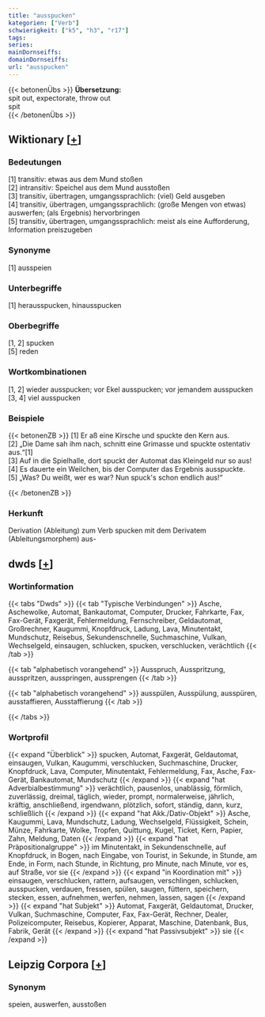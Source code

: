 ```yaml
---
title: "ausspucken"
kategorien: ["Verb"]
schwierigkeit: ["k5", "h3", "r17"]
tags:
series:
mainDornseiffs:
domainDornseiffs:
url: "ausspucken"
---
```


{{< betonenÜbs >}}
**Übersetzung:**  
spit out, expectorate, throw out  
spit  
{{< /betonenÜbs >}}

## Wiktionary [[+](https://de.wiktionary.org/wiki/ausspucken)]

### Bedeutungen
[1] transitiv: etwas aus dem Mund stoßen  
[2] intransitiv: Speichel aus dem Mund ausstoßen  
[3] transitiv, übertragen, umgangssprachlich: (viel) Geld ausgeben  
[4] transitiv, übertragen, umgangssprachlich: (große Mengen von etwas) auswerfen; (als Ergebnis) hervorbringen  
[5] transitiv, übertragen, umgangssprachlich: meist als eine Aufforderung, Information preiszugeben  

### Synonyme
[1] ausspeien  

### Unterbegriffe
[1] herausspucken, hinausspucken  

### Oberbegriffe
[1, 2] spucken  
[5] reden  

### Wortkombinationen
[1, 2] wieder ausspucken; vor Ekel ausspucken; vor jemandem ausspucken  
[3, 4] viel ausspucken  

### Beispiele
{{< betonenZB >}}
[1] Er aß eine Kirsche und spuckte den Kern aus.  
[2] „Die Dame sah ihm nach, schnitt eine Grimasse und spuckte ostentativ aus.“[1]  
[3] Auf in die Spielhalle, dort spuckt der Automat das Kleingeld nur so aus!  
[4] Es dauerte ein Weilchen, bis der Computer das Ergebnis ausspuckte.  
[5] „Was? Du weißt, wer es war? Nun spuck's schon endlich aus!“  

{{< /betonenZB >}}
### Herkunft
Derivation (Ableitung) zum Verb spucken mit dem Derivatem (Ableitungsmorphem) aus-  



## dwds [[+](https://www.dwds.de/wb/ausspucken)]

### Wortinformation
{{< tabs "Dwds" >}}
{{< tab "Typische Verbindungen" >}}
Asche, Aschewolke, Automat, Bankautomat, Computer, Drucker, Fahrkarte, Fax, Fax-Gerät, Faxgerät, Fehlermeldung, Fernschreiber, Geldautomat, Großrechner, Kaugummi, Knopfdruck, Ladung, Lava, Minutentakt, Mundschutz, Reisebus, Sekundenschnelle, Suchmaschine, Vulkan, Wechselgeld, einsaugen, schlucken, spucken, verschlucken, verächtlich
{{< /tab >}}

{{< tab "alphabetisch vorangehend" >}}
Ausspruch, Ausspritzung, ausspritzen, ausspringen, aussprengen
{{< /tab >}}

{{< tab "alphabetisch vorangehend" >}}
ausspülen, Ausspülung, ausspüren, ausstaffieren, Ausstaffierung
{{< /tab >}}

{{< /tabs >}}

### Wortprofil
{{< expand "Überblick" >}} spucken, Automat, Faxgerät, Geldautomat, einsaugen, Vulkan, Kaugummi, verschlucken, Suchmaschine, Drucker, Knopfdruck, Lava, Computer, Minutentakt, Fehlermeldung, Fax, Asche, Fax-Gerät, Bankautomat, Mundschutz {{< /expand >}}
{{< expand "hat Adverbialbestimmung" >}} verächtlich, pausenlos, unablässig, förmlich, zuverlässig, dreimal, täglich, wieder, prompt, normalerweise, jährlich, kräftig, anschließend, irgendwann, plötzlich, sofort, ständig, dann, kurz, schließlich {{< /expand >}}
{{< expand "hat Akk./Dativ-Objekt" >}} Asche, Kaugummi, Lava, Mundschutz, Ladung, Wechselgeld, Flüssigkeit, Schein, Münze, Fahrkarte, Wolke, Tropfen, Quittung, Kugel, Ticket, Kern, Papier, Zahn, Meldung, Daten {{< /expand >}}
{{< expand "hat Präpositionalgruppe" >}} im Minutentakt, in Sekundenschnelle, auf Knopfdruck, in Bogen, nach Eingabe, von Tourist, in Sekunde, in Stunde, am Ende, in Form, nach Stunde, in Richtung, pro Minute, nach Minute, vor es, auf Straße, vor sie {{< /expand >}}
{{< expand "in Koordination mit" >}} einsaugen, verschlucken, rattern, aufsaugen, verschlingen, schlucken, ausspucken, verdauen, fressen, spülen, saugen, füttern, speichern, stecken, essen, aufnehmen, werfen, nehmen, lassen, sagen {{< /expand >}}
{{< expand "hat Subjekt" >}} Automat, Faxgerät, Geldautomat, Drucker, Vulkan, Suchmaschine, Computer, Fax, Fax-Gerät, Rechner, Dealer, Polizeicomputer, Reisebus, Kopierer, Apparat, Maschine, Datenbank, Bus, Fabrik, Gerät {{< /expand >}}
{{< expand "hat Passivsubjekt" >}} sie {{< /expand >}}

## Leipzig Corpora [[+](https://corpora.uni-leipzig.de/en/res?word=ausspucken&corpusId=deu_newscrawl-public_2018)]


### Synonym
speien, auswerfen, ausstoßen

